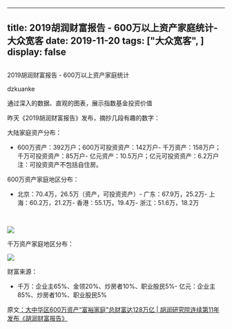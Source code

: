 
---
title:   2019胡润财富报告 - 600万以上资产家庭统计-大众宽客
date: 2019-11-20
tags: ["大众宽客", ]
display: false
---


## 



2019胡润财富报告 - 600万以上资产家庭统计




dzkuanke




通过深入的数据、直观的图表，展示指数基金投资价值


<h-char unicode="ff0c" class="biaodian cjk bd-end bd-cop bd-hangable bd-jiya"><h-inner><h-char unicode="300a" class="biaodian cjk bd-open bd-jiya"><h-inner>昨天《</h-inner></h-char>2019胡润财富报告<h-char unicode="300b" class="biaodian cjk bd-close bd-end bd-jiya bd-consecutive"><h-inner>》发布，摘抄几段有趣的数字：</h-inner></h-char></h-inner></h-char>



大陆家庭资产分布：
- 600万资产：392万户；600万可投资资产：142万户- 千万资产：158万户；千万可投资资产：85万户- 亿元资产：10.5万户；亿元可投资资产：6.2万户
注：可投资资产不包括自住房。



<h-char unicode="ff0c" class="biaodian cjk bd-end bd-cop bd-hangable bd-jiya"><h-inner><h-char unicode="300b" class="biaodian cjk bd-close bd-end bd-jiya bd-consecutive"><h-inner><h-char unicode="ff1b" class="biaodian cjk bd-end bd-jiya"><h-inner></h-inner></h-char>600万资产家庭地区分布：</h-inner></h-char></h-inner></h-char>
- 北京：70.4万，26.5万（资产，可投资资产）- 广东：67.9万，25.2万- 上海：60.2万，21.2万- 香港：55.1万，19.4万- 浙江：51.6万，18.2万


&nbsp;

<img class="" data-ratio="0.9980879541108987" src="https://mmbiz.qpic.cn/mmbiz_jpg/PKw3FQPmhIjkJSpglhlqs7CB7pdwyOCZUfzCedGGk7wqXgBMEQ94oHsXZ6flUPak3N5NiaFac4TU8Gc1prxCjjQ/640?wx_fmt=jpeg" data-type="jpeg" data-w="523">



<h-char unicode="ff0c" class="biaodian cjk bd-end bd-cop bd-hangable bd-jiya">千万资产家庭地区分布：</h-char>

<img class="" data-ratio="0.9886792452830189" src="https://mmbiz.qpic.cn/mmbiz_jpg/PKw3FQPmhIjkJSpglhlqs7CB7pdwyOCZ4AmIxS98lHlU5iceRicKCZaVAiceQMeC3FLoUXhHgNboopkHGXLxxewmg/640?wx_fmt=jpeg" data-type="jpeg" data-w="530">



财富来源：
- 千万：企业主65%、金领20%、炒房者10%、职业股民5%- 亿元：企业主85%、炒房者10%、职业股民5%


原文[：大中华区600万资产“富裕家庭”总财富达128万亿 | 胡润研究院连续第11年发布《胡润财富报告》](http://mp.weixin.qq.com/s?__biz=MjM5MDc0MjY0MA==&amp;mid=2650555220&amp;idx=1&amp;sn=fe7aaf7cd026767f04758152001152a6&amp;chksm=be48c24b893f4b5d7575f3dcf8b930d12c49fd4fc662ae69dc4b2a7f2e87058e9176738f4867&amp;scene=21#wechat_redirect)









